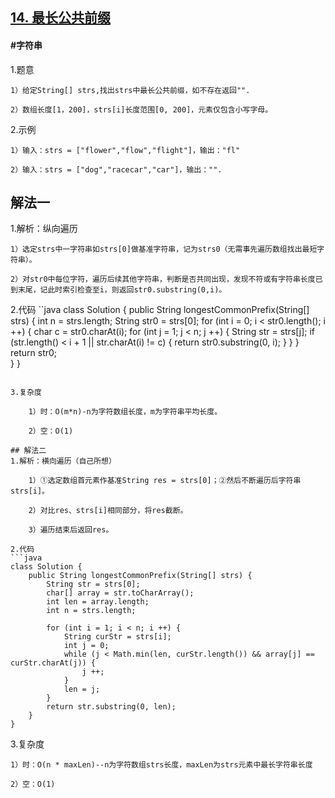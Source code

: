 ## [14. 最长公共前缀](https://leetcode.cn/problems/longest-common-prefix/)

#### #字符串
1.题意

    1）给定String[] strs,找出strs中最长公共前缀，如不存在返回"".

    2）数组长度[1，200]，strs[i]长度范围[0, 200]，元素仅包含小写字母。

2.示例

    1）输入：strs = ["flower","flow","flight"]，输出："fl"

    2）输入：strs = ["dog","racecar","car"]，输出："".
## 解法一

1.解析：纵向遍历

    1）选定strs中一字符串如strs[0]做基准字符串，记为strs0（无需事先遍历数组找出最短字符串）。

    2）对str0中每位字符，遍历后续其他字符串，判断是否共同出现，发现不符或有字符串长度已到末尾，记此时索引检查至i，则返回str0.substring(0,i)。

2.代码
``java
class Solution {
    public String longestCommonPrefix(String[] strs) {
        int n = strs.length;
        String str0 = strs[0];
        for (int i = 0; i < str0.length(); i ++) {
            char c = str0.charAt(i);
            for (int j = 1; j < n; j ++) {
                String str = strs[j];
                if (str.length() < i + 1 || str.charAt(i) != c) {
                    return str0.substring(0, i);
                }
            }
        }
        return str0;        
    }
}
```

3.复杂度

    1）时：O(m*n)-n为字符数组长度，m为字符串平均长度。

    2）空：O(1)

## 解法二
1.解析：横向遍历（自己所想）

    1）①选定数组首元素作基准String res = strs[0]；②然后不断遍历后字符串strs[i]。

    2）对比res、strs[i]相同部分，将res截断。

    3）遍历结束后返回res。

2.代码
```java
class Solution {
    public String longestCommonPrefix(String[] strs) {      
        String str = strs[0];
        char[] array = str.toCharArray();
        int len = array.length;
        int n = strs.length;

        for (int i = 1; i < n; i ++) {
            String curStr = strs[i];
            int j = 0;
            while (j < Math.min(len, curStr.length()) && array[j] == curStr.charAt(j)) {
                j ++;
            }
            len = j;
        }
        return str.substring(0, len);     
    }
}
```

3.复杂度

    1）时：O(n * maxLen)--n为字符数组strs长度，maxLen为strs元素中最长字符串长度

    2）空：O(1)
